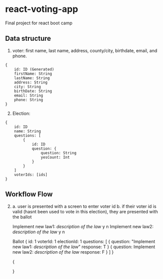 # react-voting-app
Final project for react boot camp

## Data structure
1. voter: first name, last name, address, county/city, birthdate, email, and phone.
```
{
    id: ID (Generated)
    firstName: String
    lastName: String
    address: String
    city: String
    birthDate: String
    email: String
    phone: String
}
```

2. Election:  
```
{
    id: ID
    name: String
    questions: [
        {
            id: ID
            question: {
                question: String
                yesCount: Int
            }
        }
    ]
    voterIds: [ids]
}
```


## Workflow Flow


2. 
    a. user is presented with a screen to enter voter id
    b. if their voter id is valid (hasnt been used to vote in this election), they are presented with the ballot


    Implement new law1: *description of the law*
    y n
    Implement new law2: *description of the law*
    y n

    Ballot {
        id: 1
        voterId: 1
        electionId: 1
        questions: [
            {
                question: "Implement new law1: *description of the law*"
                response: T
            }
            {
                question: Implement new law2: *description of the law*
                response: F
            }
        ]
    }

    {

    }


